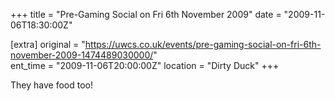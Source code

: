 +++
title = "Pre-Gaming Social on Fri 6th November 2009"
date = "2009-11-06T18:30:00Z"

[extra]
original = "https://uwcs.co.uk/events/pre-gaming-social-on-fri-6th-november-2009-1474489030000/"    
ent_time = "2009-11-06T20:00:00Z"
location = "Dirty Duck"
+++

They have food too\!

